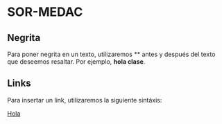# SOR-MEDAC

## Negrita

Para poner negrita en un texto, utilizaremos ** antes y después del texto que deseemos resaltar. Por ejemplo, **hola clase**.

## Links

Para insertar un link, utilizaremos la siguiente sintáxis:

[Hola](https://github.com/Gsandoval96/SOR-MEDAC)
